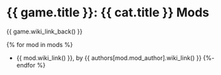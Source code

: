 # {{ game.title }}: {{ cat.title }} Mods

{{ game.wiki_link_back() }}

{% for mod in mods %}
- {{ mod.wiki_link() }}, by {{ authors[mod.mod_author].wiki_link() }}
{%- endfor %}

